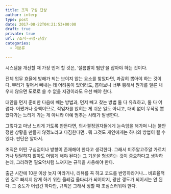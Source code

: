```yaml
---
title: 조직 구성 단상
author: interp
type: post
date: 2017-08-22T04:21:53+00:00
draft: true
private: true
url: /조직-구성-단상/
categories:
  - 미분류

---
```

시스템을 개선할 때 가장 먼저 할 것은, &#8216;절름발이 범인&#8217;을 잡아야 하는 것이다.

전체 업무 효율에 방해가 되는 보이지 않는 요소를 찾았다면, 과감히 뽑아야 하는 것이다. 뿌리가 깊어서 빼내는 데 어려움이 있더라도, 뽑아보니 너무 휑해서 뭔가를 얼른 채우지 않으면 도로로 쓸 수 없을 지경이라도 우선 빼야 한다.

대안을 먼저 준비한 다음에 빼는 방법과, 먼저 빼고 찾는 방법 둘 다 유효하고, 둘 다 어렵다. 어쨌거나 중책이므로, 적임자를 앉히는 게 쉬운 일도 아니고, 대비 없이 무작정 뽑았다가는 느리게 가는 게 아니라 아예 멈추는 사태가 발생한다.

그렇다고 마냥 느리게 가도록 만든다면, 의사결정권자들에게 눈속임을 해가며 나는 불안정한 상황을 만들지 않겠노라고 다짐한다면.. 뭐 그것도 개인에게는 하나의 방법이 될 수 있다. 판단은 알아서.

조직은 어떤 구심점이나 방향이 존재해야 한다고 생각한다. 그래서 미주알고주알 가르치거나 닦달하지 않아도 어떻게 해야 된다는 그 기운을 형성하는 것이 중요하다고 생각하는데, 그러려면 필요악처럼 느껴지는 규칙을 사용해야 한다.

출근 시간에 10분 이상 늦지 마라거나, 리뷰를 꼭 하고 코드를 반영하라거나&#8230; 비효율적인 길로 빠지지 않게 하기 위한 올레길 울타리가 되어야지, 광산 갱도가 되어서는 안 된다. 그 중도가 어렵긴 하다만, 규칙은 그래서 정할 때 조심스러워야 한다.